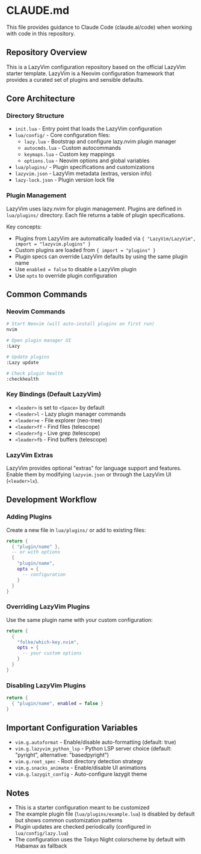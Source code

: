 # CLAUDE.md

This file provides guidance to Claude Code (claude.ai/code) when working with code in this repository.

## Repository Overview

This is a LazyVim configuration repository based on the official LazyVim starter template. LazyVim is a Neovim configuration framework that provides a curated set of plugins and sensible defaults.

## Core Architecture

### Directory Structure
- `init.lua` - Entry point that loads the LazyVim configuration
- `lua/config/` - Core configuration files:
  - `lazy.lua` - Bootstrap and configure lazy.nvim plugin manager
  - `autocmds.lua` - Custom autocommands
  - `keymaps.lua` - Custom key mappings
  - `options.lua` - Neovim options and global variables
- `lua/plugins/` - Plugin specifications and customizations
- `lazyvim.json` - LazyVim metadata (extras, version info)
- `lazy-lock.json` - Plugin version lock file

### Plugin Management

LazyVim uses lazy.nvim for plugin management. Plugins are defined in `lua/plugins/` directory. Each file returns a table of plugin specifications.

Key concepts:
- Plugins from LazyVim are automatically loaded via `{ "LazyVim/LazyVim", import = "lazyvim.plugins" }`
- Custom plugins are loaded from `{ import = "plugins" }`
- Plugin specs can override LazyVim defaults by using the same plugin name
- Use `enabled = false` to disable a LazyVim plugin
- Use `opts` to override plugin configuration

## Common Commands

### Neovim Commands
```bash
# Start Neovim (will auto-install plugins on first run)
nvim

# Open plugin manager UI
:Lazy

# Update plugins
:Lazy update

# Check plugin health
:checkhealth
```

### Key Bindings (Default LazyVim)
- `<leader>` is set to `<Space>` by default
- `<leader>l` - Lazy plugin manager commands
- `<leader>e` - File explorer (neo-tree)
- `<leader>ff` - Find files (telescope)
- `<leader>fg` - Live grep (telescope)
- `<leader>fb` - Find buffers (telescope)

### LazyVim Extras
LazyVim provides optional "extras" for language support and features. Enable them by modifying `lazyvim.json` or through the LazyVim UI (`<leader>lx`).

## Development Workflow

### Adding Plugins
Create a new file in `lua/plugins/` or add to existing files:
```lua
return {
  { "plugin/name" },
  -- or with options
  {
    "plugin/name",
    opts = {
      -- configuration
    }
  }
}
```

### Overriding LazyVim Plugins
Use the same plugin name with your custom configuration:
```lua
return {
  {
    "folke/which-key.nvim",
    opts = {
      -- your custom options
    }
  }
}
```

### Disabling LazyVim Plugins
```lua
return {
  { "plugin/name", enabled = false }
}
```

## Important Configuration Variables

- `vim.g.autoformat` - Enable/disable auto-formatting (default: true)
- `vim.g.lazyvim_python_lsp` - Python LSP server choice (default: "pyright", alternative: "basedpyright")
- `vim.g.root_spec` - Root directory detection strategy
- `vim.g.snacks_animate` - Enable/disable UI animations
- `vim.g.lazygit_config` - Auto-configure lazygit theme

## Notes

- This is a starter configuration meant to be customized
- The example plugin file (`lua/plugins/example.lua`) is disabled by default but shows common customization patterns
- Plugin updates are checked periodically (configured in `lua/config/lazy.lua`)
- The configuration uses the Tokyo Night colorscheme by default with Habamax as fallback
